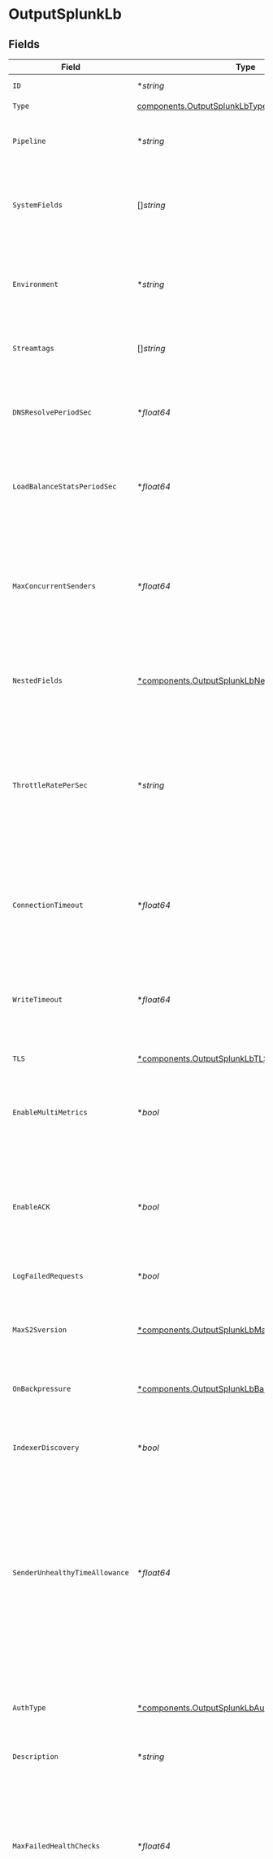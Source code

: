 # OutputSplunkLb


## Fields

| Field                                                                                                                                                                                                                                                          | Type                                                                                                                                                                                                                                                           | Required                                                                                                                                                                                                                                                       | Description                                                                                                                                                                                                                                                    |
| -------------------------------------------------------------------------------------------------------------------------------------------------------------------------------------------------------------------------------------------------------------- | -------------------------------------------------------------------------------------------------------------------------------------------------------------------------------------------------------------------------------------------------------------- | -------------------------------------------------------------------------------------------------------------------------------------------------------------------------------------------------------------------------------------------------------------- | -------------------------------------------------------------------------------------------------------------------------------------------------------------------------------------------------------------------------------------------------------------- |
| `ID`                                                                                                                                                                                                                                                           | **string*                                                                                                                                                                                                                                                      | :heavy_minus_sign:                                                                                                                                                                                                                                             | Unique ID for this output                                                                                                                                                                                                                                      |
| `Type`                                                                                                                                                                                                                                                         | [components.OutputSplunkLbType](../../models/components/outputsplunklbtype.md)                                                                                                                                                                                 | :heavy_check_mark:                                                                                                                                                                                                                                             | N/A                                                                                                                                                                                                                                                            |
| `Pipeline`                                                                                                                                                                                                                                                     | **string*                                                                                                                                                                                                                                                      | :heavy_minus_sign:                                                                                                                                                                                                                                             | Pipeline to process data before sending out to this output                                                                                                                                                                                                     |
| `SystemFields`                                                                                                                                                                                                                                                 | []*string*                                                                                                                                                                                                                                                     | :heavy_minus_sign:                                                                                                                                                                                                                                             | Fields to automatically add to events, such as cribl_pipe. Supports wildcards.                                                                                                                                                                                 |
| `Environment`                                                                                                                                                                                                                                                  | **string*                                                                                                                                                                                                                                                      | :heavy_minus_sign:                                                                                                                                                                                                                                             | Optionally, enable this config only on a specified Git branch. If empty, will be enabled everywhere.                                                                                                                                                           |
| `Streamtags`                                                                                                                                                                                                                                                   | []*string*                                                                                                                                                                                                                                                     | :heavy_minus_sign:                                                                                                                                                                                                                                             | Tags for filtering and grouping in @{product}                                                                                                                                                                                                                  |
| `DNSResolvePeriodSec`                                                                                                                                                                                                                                          | **float64*                                                                                                                                                                                                                                                     | :heavy_minus_sign:                                                                                                                                                                                                                                             | The interval in which to re-resolve any hostnames and pick up destinations from A records                                                                                                                                                                      |
| `LoadBalanceStatsPeriodSec`                                                                                                                                                                                                                                    | **float64*                                                                                                                                                                                                                                                     | :heavy_minus_sign:                                                                                                                                                                                                                                             | How far back in time to keep traffic stats for load balancing purposes                                                                                                                                                                                         |
| `MaxConcurrentSenders`                                                                                                                                                                                                                                         | **float64*                                                                                                                                                                                                                                                     | :heavy_minus_sign:                                                                                                                                                                                                                                             | Maximum number of concurrent connections (per Worker Process). A random set of IPs will be picked on every DNS resolution period. Use 0 for unlimited.                                                                                                         |
| `NestedFields`                                                                                                                                                                                                                                                 | [*components.OutputSplunkLbNestedFieldSerialization](../../models/components/outputsplunklbnestedfieldserialization.md)                                                                                                                                        | :heavy_minus_sign:                                                                                                                                                                                                                                             | How to serialize nested fields into index-time fields                                                                                                                                                                                                          |
| `ThrottleRatePerSec`                                                                                                                                                                                                                                           | **string*                                                                                                                                                                                                                                                      | :heavy_minus_sign:                                                                                                                                                                                                                                             | Rate (in bytes per second) to throttle while writing to an output. Accepts values with multiple-byte units, such as KB, MB, and GB. (Example: 42 MB) Default value of 0 specifies no throttling.                                                               |
| `ConnectionTimeout`                                                                                                                                                                                                                                            | **float64*                                                                                                                                                                                                                                                     | :heavy_minus_sign:                                                                                                                                                                                                                                             | Amount of time (milliseconds) to wait for the connection to establish before retrying                                                                                                                                                                          |
| `WriteTimeout`                                                                                                                                                                                                                                                 | **float64*                                                                                                                                                                                                                                                     | :heavy_minus_sign:                                                                                                                                                                                                                                             | Amount of time (milliseconds) to wait for a write to complete before assuming connection is dead                                                                                                                                                               |
| `TLS`                                                                                                                                                                                                                                                          | [*components.OutputSplunkLbTLSSettingsClientSide](../../models/components/outputsplunklbtlssettingsclientside.md)                                                                                                                                              | :heavy_minus_sign:                                                                                                                                                                                                                                             | N/A                                                                                                                                                                                                                                                            |
| `EnableMultiMetrics`                                                                                                                                                                                                                                           | **bool*                                                                                                                                                                                                                                                        | :heavy_minus_sign:                                                                                                                                                                                                                                             | Output metrics in multiple-metric format in a single event. Supported in Splunk 8.0 and above.                                                                                                                                                                 |
| `EnableACK`                                                                                                                                                                                                                                                    | **bool*                                                                                                                                                                                                                                                        | :heavy_minus_sign:                                                                                                                                                                                                                                             | Check if indexer is shutting down and stop sending data. This helps minimize data loss during shutdown.                                                                                                                                                        |
| `LogFailedRequests`                                                                                                                                                                                                                                            | **bool*                                                                                                                                                                                                                                                        | :heavy_minus_sign:                                                                                                                                                                                                                                             | Use to troubleshoot issues with sending data                                                                                                                                                                                                                   |
| `MaxS2Sversion`                                                                                                                                                                                                                                                | [*components.OutputSplunkLbMaxS2SVersion](../../models/components/outputsplunklbmaxs2sversion.md)                                                                                                                                                              | :heavy_minus_sign:                                                                                                                                                                                                                                             | The highest S2S protocol version to advertise during handshake                                                                                                                                                                                                 |
| `OnBackpressure`                                                                                                                                                                                                                                               | [*components.OutputSplunkLbBackpressureBehavior](../../models/components/outputsplunklbbackpressurebehavior.md)                                                                                                                                                | :heavy_minus_sign:                                                                                                                                                                                                                                             | How to handle events when all receivers are exerting backpressure                                                                                                                                                                                              |
| `IndexerDiscovery`                                                                                                                                                                                                                                             | **bool*                                                                                                                                                                                                                                                        | :heavy_minus_sign:                                                                                                                                                                                                                                             | Automatically discover indexers in indexer clustering environment.                                                                                                                                                                                             |
| `SenderUnhealthyTimeAllowance`                                                                                                                                                                                                                                 | **float64*                                                                                                                                                                                                                                                     | :heavy_minus_sign:                                                                                                                                                                                                                                             | How long (in milliseconds) each LB endpoint can report blocked before the Destination reports unhealthy, blocking the sender. (Grace period for fluctuations.) Use 0 to disable; max 1 minute.                                                                 |
| `AuthType`                                                                                                                                                                                                                                                     | [*components.OutputSplunkLbAuthenticationMethod](../../models/components/outputsplunklbauthenticationmethod.md)                                                                                                                                                | :heavy_minus_sign:                                                                                                                                                                                                                                             | Select Manual to enter an auth token directly, or select Secret to use a text secret to authenticate                                                                                                                                                           |
| `Description`                                                                                                                                                                                                                                                  | **string*                                                                                                                                                                                                                                                      | :heavy_minus_sign:                                                                                                                                                                                                                                             | N/A                                                                                                                                                                                                                                                            |
| `MaxFailedHealthChecks`                                                                                                                                                                                                                                        | **float64*                                                                                                                                                                                                                                                     | :heavy_minus_sign:                                                                                                                                                                                                                                             | Maximum number of times healthcheck can fail before we close connection. If set to 0 (disabled), and the connection to Splunk is forcibly closed, some data loss might occur.                                                                                  |
| `Compress`                                                                                                                                                                                                                                                     | [*components.OutputSplunkLbCompressCompression](../../models/components/outputsplunklbcompresscompression.md)                                                                                                                                                  | :heavy_minus_sign:                                                                                                                                                                                                                                             | Controls whether the sender should send compressed data to the server. Select 'Disabled' to reject compressed connections or 'Always' to ignore server's configuration and send compressed data.                                                               |
| `IndexerDiscoveryConfigs`                                                                                                                                                                                                                                      | [*components.IndexerDiscoveryConfigs](../../models/components/indexerdiscoveryconfigs.md)                                                                                                                                                                      | :heavy_minus_sign:                                                                                                                                                                                                                                             | List of configurations to set up indexer discovery in Splunk Indexer clustering environment.                                                                                                                                                                   |
| `ExcludeSelf`                                                                                                                                                                                                                                                  | **bool*                                                                                                                                                                                                                                                        | :heavy_minus_sign:                                                                                                                                                                                                                                             | Exclude all IPs of the current host from the list of any resolved hostnames                                                                                                                                                                                    |
| `Hosts`                                                                                                                                                                                                                                                        | [][components.OutputSplunkLbHost](../../models/components/outputsplunklbhost.md)                                                                                                                                                                               | :heavy_check_mark:                                                                                                                                                                                                                                             | Set of Splunk indexers to load-balance data to.                                                                                                                                                                                                                |
| `PqStrictOrdering`                                                                                                                                                                                                                                             | **bool*                                                                                                                                                                                                                                                        | :heavy_minus_sign:                                                                                                                                                                                                                                             | Use FIFO (first in, first out) processing. Disable to forward new events to receivers before queue is flushed.                                                                                                                                                 |
| `PqRatePerSec`                                                                                                                                                                                                                                                 | **float64*                                                                                                                                                                                                                                                     | :heavy_minus_sign:                                                                                                                                                                                                                                             | Throttling rate (in events per second) to impose while writing to Destinations from PQ. Defaults to 0, which disables throttling.                                                                                                                              |
| `PqMode`                                                                                                                                                                                                                                                       | [*components.OutputSplunkLbMode](../../models/components/outputsplunklbmode.md)                                                                                                                                                                                | :heavy_minus_sign:                                                                                                                                                                                                                                             | In Error mode, PQ writes events to the filesystem if the Destination is unavailable. In Backpressure mode, PQ writes events to the filesystem when it detects backpressure from the Destination. In Always On mode, PQ always writes events to the filesystem. |
| `PqMaxBufferSize`                                                                                                                                                                                                                                              | **float64*                                                                                                                                                                                                                                                     | :heavy_minus_sign:                                                                                                                                                                                                                                             | The maximum number of events to hold in memory before writing the events to disk                                                                                                                                                                               |
| `PqMaxBackpressureSec`                                                                                                                                                                                                                                         | **float64*                                                                                                                                                                                                                                                     | :heavy_minus_sign:                                                                                                                                                                                                                                             | How long (in seconds) to wait for backpressure to resolve before engaging the queue                                                                                                                                                                            |
| `PqMaxFileSize`                                                                                                                                                                                                                                                | **string*                                                                                                                                                                                                                                                      | :heavy_minus_sign:                                                                                                                                                                                                                                             | The maximum size to store in each queue file before closing and optionally compressing (KB, MB, etc.)                                                                                                                                                          |
| `PqMaxSize`                                                                                                                                                                                                                                                    | **string*                                                                                                                                                                                                                                                      | :heavy_minus_sign:                                                                                                                                                                                                                                             | The maximum disk space that the queue can consume (as an average per Worker Process) before queueing stops. Enter a numeral with units of KB, MB, etc.                                                                                                         |
| `PqPath`                                                                                                                                                                                                                                                       | **string*                                                                                                                                                                                                                                                      | :heavy_minus_sign:                                                                                                                                                                                                                                             | The location for the persistent queue files. To this field's value, the system will append: /<worker-id>/<output-id>.                                                                                                                                          |
| `PqCompress`                                                                                                                                                                                                                                                   | [*components.OutputSplunkLbPqCompressCompression](../../models/components/outputsplunklbpqcompresscompression.md)                                                                                                                                              | :heavy_minus_sign:                                                                                                                                                                                                                                             | Codec to use to compress the persisted data                                                                                                                                                                                                                    |
| `PqOnBackpressure`                                                                                                                                                                                                                                             | [*components.OutputSplunkLbQueueFullBehavior](../../models/components/outputsplunklbqueuefullbehavior.md)                                                                                                                                                      | :heavy_minus_sign:                                                                                                                                                                                                                                             | How to handle events when the queue is exerting backpressure (full capacity or low disk). 'Block' is the same behavior as non-PQ blocking. 'Drop new data' throws away incoming data, while leaving the contents of the PQ unchanged.                          |
| `PqControls`                                                                                                                                                                                                                                                   | [*components.OutputSplunkLbPqControls](../../models/components/outputsplunklbpqcontrols.md)                                                                                                                                                                    | :heavy_minus_sign:                                                                                                                                                                                                                                             | N/A                                                                                                                                                                                                                                                            |
| `AuthToken`                                                                                                                                                                                                                                                    | **string*                                                                                                                                                                                                                                                      | :heavy_minus_sign:                                                                                                                                                                                                                                             | Shared secret token to use when establishing a connection to a Splunk indexer.                                                                                                                                                                                 |
| `TextSecret`                                                                                                                                                                                                                                                   | **string*                                                                                                                                                                                                                                                      | :heavy_minus_sign:                                                                                                                                                                                                                                             | Select or create a stored text secret                                                                                                                                                                                                                          |